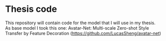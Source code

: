 
# Thesis code

This repository will contain code for the model that I will use in my thesis.
As base model I took this one: Avatar-Net: Multi-scale Zero-shot Style Transfer by Feature Decoration (https://github.com/LucasSheng/avatar-net)
